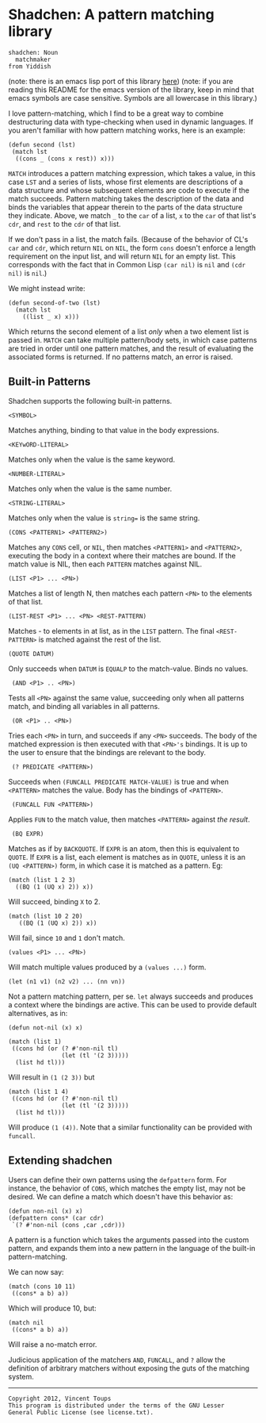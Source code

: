 Shadchen: A pattern matching library
====================================

    shadchen: Noun
      matchmaker
    from Yiddish

(note: there is an emacs lisp port of this library
 [here][shadchen-el])
(note: if you are reading this README for the emacs version of the
 library, keep in mind that emacs symbols are case sensitive.  Symbols
 are all lowercase in this library.)


I love pattern-matching, which I find to be a great way to combine
destructuring data with type-checking when used in dynamic languages.
If you aren't familiar with how pattern matching works, here is an
example:

    (defun second (lst)
     (match lst 
      ((cons _ (cons x rest)) x)))

`MATCH` introduces a pattern matching expression, which takes a value,
in this case `LST` and a series of lists, whose first elements are
descriptions of a data structure and whose subsequent elements are
code to execute if the match succeeds.  Pattern matching takes the
description of the data and binds the variables that appear therein to
the parts of the data structure they indicate.  Above, we match `_` to
the `car` of a list, `x` to the `car` of that list's `cdr`, and `rest`
to the `cdr` of that list.  

If we don't pass in a list, the match fails.  (Because of the behavior
of CL's `car` and `cdr`, which return `NIL` on `NIL`, the form `cons`
doesn't enforce a length requirement on the input list, and will
return `NIL` for an empty list.  This corresponds with the fact that
in Common Lisp `(car nil)` is `nil` and `(cdr nil)` is `nil`.)

We might instead write:

    (defun second-of-two (lst)
      (match lst
        ((list _ x) x)))

Which returns the second element of a list _only_ when a two element
list is passed in.  `MATCH` can take multiple pattern/body sets, in
which case patterns are tried in order until one pattern matches, and
the result of evaluating the associated forms is returned.  If no
patterns match, an error is raised.

Built-in Patterns
-----------------

Shadchen supports the following built-in patterns.

    <SYMBOL>

Matches anything, binding <SYMBOL> to that value in the body
expressions.

    <KEYwORD-LITERAL> 

Matches only when the value is the same keyword.

    <NUMBER-LITERAL>

Matches only when the value is the same number.

    <STRING-LITERAL>

Matches only when the value is `string=` is the same string.	

    (CONS <PATTERN1> <PATTERN2>)

Matches any `CONS` cell, or `NIL`, then matches `<PATTERN1>` and
`<PATTERN2>`, executing the body in a context where their matches are
bound.  If the match value is NIL, then each `PATTERN` matches against
NIL.

    (LIST <P1> ... <PN>)

Matches a list of length N, then matches each pattern `<PN>` to the
elements of that list.

    (LIST-REST <P1> ... <PN> <REST-PATTERN)

Matches <P1> - <PN> to elements in at list, as in the `LIST` pattern.
The final `<REST-PATTERN>` is matched against the rest of the list.

    (QUOTE DATUM)

Only succeeds when `DATUM` is `EQUALP` to the match-value.  Binds no
values.

     (AND <P1> .. <PN>)

Tests all `<PN>` against the same value, succeeding only when all
patterns match, and binding all variables in all patterns.

     (OR <P1> .. <PN>)

Tries each `<PN>` in turn, and succeeds if any `<PN>` succeeds.  The
body of the matched expression is then executed with that `<PN>'s`
bindings.  It is up to the user to ensure that the bindings are
relevant to the body.

     (? PREDICATE <PATTERN>)

Succeeds when `(FUNCALL PREDICATE MATCH-VALUE)` is true and when
`<PATTERN>` matches the value.  Body has the bindings of `<PATTERN>`.  

     (FUNCALL FUN <PATTERN>)

Applies `FUN` to the match value, then matches `<PATTERN>` against _the
result_.

     (BQ EXPR)

Matches as if by `BACKQUOTE`.  If `EXPR` is an atom, then this is
equivalent to `QUOTE`.  If `EXPR` is a list, each element is matches
as in `QUOTE`, unless it is an `(UQ <PATTERN>)` form, in which case it
is matched as a pattern.  Eg:

    (match (list 1 2 3)
      ((BQ (1 (UQ x) 2)) x)) 

Will succeed, binding `X` to 2.  

    (match (list 10 2 20)
       ((BQ (1 (UQ x) 2)) x))

Will fail, since `10` and `1` don't match.

    (values <P1> ... <PN>)

Will match multiple values produced by a `(values ...)` form.

    (let (n1 v1) (n2 v2) ... (nn vn))

Not a pattern matching pattern, per se.  `let` always succeeds and
produces a context where the bindings are active.  This can be used to
provide default alternatives, as in:

    (defun not-nil (x) x)

    (match (list 1) 
     ((cons hd (or (? #'non-nil tl)
                   (let (tl '(2 3)))))
      (list hd tl)))

Will result in `(1 (2 3))` but 

    (match (list 1 4) 
     ((cons hd (or (? #'non-nil tl)
                   (let (tl '(2 3)))))
      (list hd tl)))

Will produce `(1 (4))`.  Note that a similar functionality can be
provided with `funcall`.


Extending shadchen
------------------

Users can define their own patterns using the `defpattern` form.  For
instance, the behavior of `CONS`, which matches the empty list, may
not be desired.  We can define a match which doesn't have this
behavior as:

    (defun non-nil (x) x)
    (defpattern cons* (car cdr)
     `(? #'non-nil (cons ,car ,cdr)))

A pattern is a function which takes the arguments passed into the
custom pattern, and expands them into a new pattern in the language of
the built-in pattern-matching.  

We can now say:

    (match (cons 10 11)
     ((cons* a b) a)) 

Which will produce 10, but:

    (match nil
     ((cons* a b) a))

Will raise a no-match error.  

Judicious application of the matchers `AND`, `FUNCALL`, and `?` allow
the definition of arbitrary matchers without exposing the guts of the
matching system.

* * *

    Copyright 2012, Vincent Toups
    This program is distributed under the terms of the GNU Lesser 
    General Public License (see license.txt).

[shadchen-el]:https://github.com/VincentToups/emacs-utils/blob/master/shadchen.el


